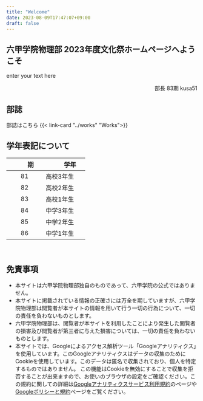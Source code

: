 ```yaml
---
title: "Welcome"
date: 2023-08-09T17:47:07+09:00
draft: false
---
```


## 六甲学院物理部 2023年度文化祭ホームページへようこそ

enter your text here
<div align="right">部長 83期 kusa51</div>


## 部誌
部誌はこちら
{{< link-card "../works" "Works">}}

## 学年表記について
　　期　　 |　　学年　　
:---:|---
81 | 高校3年生
82 | 高校2年生
83 | 高校1年生
84 | 中学3年生
85 | 中学2年生
86 | 中学1年生

<br />

## 免責事項
* 本サイトは六甲学院物理部独自のものであって、六甲学院の公式ではありません。
* 本サイトに掲載されている情報の正確さには万全を期していますが、六甲学院物理部は閲覧者が本サイトの情報を用いて行う一切の行為について、一切の責任を負わないものとします。
* 六甲学院物理部は、閲覧者が本サイトを利用したことにより発生した閲覧者の損害及び閲覧者が第三者に与えた損害については、一切の責任を負わないものとします。
* 本サイトでは、Googleによるアクセス解析ツール「Googleアナリティクス」を使用しています。このGoogleアナリティクスはデータの収集のためにCookieを使用しています。このデータは匿名で収集されており、個人を特定するものではありません。
この機能はCookieを無効にすることで収集を拒否することが出来ますので、お使いのブラウザの設定をご確認ください。この規約に関しての詳細は[Googleアナリティクスサービス利用規約](https://marketingplatform.google.com/about/analytics/terms/jp/)のページや[Googleポリシーと規約](https://policies.google.com/technologies/ads?hl=ja)ページをご覧ください。